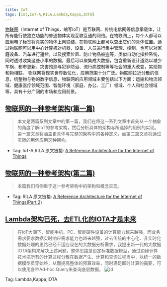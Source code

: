 ```yaml
---
title: IoT
tags: [iot,IoT-A,RILA,Lambda,Kappa,IOTA]
---
```

[物联网](https://zh.wikipedia.org/wiki/%E7%89%A9%E8%81%94%E7%BD%91)（Internet of Things，缩写IoT）是互联网、传统电信网等信息承载体，让所有能行使独立功能的普通物体实现互联互通的网络。在物联网上，每个人都可以应用电子标签将真实的物体上网联结，在物联网上都可以查出它们的具体位置。通过物联网可以用中心计算机对机器、设备、人员进行集中管理、控制，也可以对家庭设备、汽车进行遥控，以及搜索位置、防止物品被盗等，类似自动化操控系统，同时透过收集这些小事的数据，最后可以聚集成大数据，包含重新设计道路以减少车祸、都市更新、灾害预测与犯罪防治、流行病控制等等社会的重大改变，实现物和物相联。
物联网将现实世界数位化，应用范围十分广泛。物联网拉近分散的信息，统整物与物的数字信息，物联网的应用领域主要包括以下方面：运输和物流领域、健康医疗领域范围、智能环境（家庭、办公、工厂）领域、个人和社会领域等，具有十分广阔的市场和应用前景。

## [物联网的一种参考架构(第一篇)](http://www.infoq.com/cn/articles/internet-of-things-reference-architecture)

> 本文是两篇系列文章中的第一篇，我们在将这一系列文章中首先从一个抽象的角度了解IoT的参考架构，然后分析具体的架构与所选择的用例的实现。第一篇文章将涵盖更具体与完整的架构中的各种定义，而第二篇文章将通过实际的用例应用这种架构。

* Tag: IoT-A,RILA
原文链接: [A Reference Architecture for the Internet of Things](https://www.infoq.com/articles/internet-of-things-reference-architecture)

## [物联网的一种参考架构(第二篇)](http://www.infoq.com/cn/articles/internet-of-things-reference-architecture-2)

> 本篇我们将侧重于这一参考架构中的架构和概念实现。

* Tag: RILA
原文链接: [A Reference Architecture for the Internet of Things(Part 2)](https://www.infoq.com/articles/internet-of-things-reference-architecture-2)

## [Lambda架构已死，去ETL化的IOTA才是未来](https://ark.analysys.cn/bloglambdajgyzqetldiotacswl/)

> 在IoT大潮下，智能手机、PC、智能硬件设备的计算能力越来越强，而业务需求要求数据实时响应需求能力也越来越强，过去传统的中心化、非实时化数据处理的思路已经不适应现在的大数据分析需求，我提出新一代的大数据IOTA架构来解决上述问题，整体思路是设定标准数据模型，通过边缘计算技术把所有的计算过程分散在数据产生、计算和查询过程当中，以统一的数据模型贯穿始终，从而提高整体的预算效率，同时满足即时计算的需要，可以使用各种Ad-hoc Query来查询底层数据。
![id](http://ark.analysys.cn/blog/wp-content/uploads/2018/04/IOTAjg-1024x516.jpg)

Tag: Lambda,Kappa,IOTA
